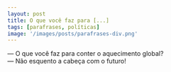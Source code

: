 ```yaml
---
layout: post
title: O que você faz para [...]
tags: [parafrases, políticas]
image: '/images/posts/parafrases-div.png'
---
```

— O que você faz para conter o aquecimento global?<br>
— Não esquento a cabeça com o futuro!
